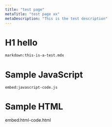 ```yaml
---
title: "test page"
metaTitle: "test page xx"
metaDescription: "This is the test description"
---
```


# H1 hello

`markdown:this-is-a-test.mdx`

# Sample JavaScript

`embed:javascript-code.js`

# Sample HTML

embed:html-code.html
